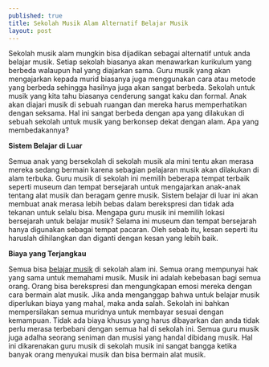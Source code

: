 ```yaml
---
published: true
title: Sekolah Musik Alam Alternatif Belajar Musik
layout: post
---
```

Sekolah musik alam mungkin bisa dijadikan sebagai alternatif untuk anda belajar musik. Setiap sekolah biasanya akan menawarkan kurikulum yang berbeda walaupun hal yang diajarkan sama. Guru musik yang akan mengajarkan kepada murid biasanya juga menggunakan cara atau metode yang berbeda sehingga hasilnya juga akan sangat berbeda. Sekolah untuk musik yang kita tahu biasanya cenderung sangat kaku dan formal. Anak akan diajari musik di sebuah ruangan dan mereka harus memperhatikan dengan seksama. Hal ini sangat berbeda dengan apa yang dilakukan di sebuah sekolah untuk musik yang berkonsep dekat dengan alam. Apa yang membedakannya?

<b>Sistem Belajar di Luar</b>

Semua anak yang bersekolah di sekolah musik ala mini tentu akan merasa mereka sedang bermain karena sebagian pelajaran musik akan dilakukan di alam terbuka. Guru musik di sekolah ini memilih beberapa tempat terbaik seperti museum dan tempat bersejarah untuk mengajarkan anak-anak tentang alat musik dan beragam genre musik. Sistem belajar di luar ini akan membuat anak merasa lebih bebas dalam berekspresi dan tidak ada tekanan untuk selalu bisa. Mengapa guru musik ini memilih lokasi bersejarah untuk belajar musik? Selama ini museum dan tempat bersejarah hanya digunakan sebagai tempat pacaran. Oleh sebab itu, kesan seperti itu haruslah dihilangkan dan diganti dengan kesan yang lebih baik.

<b>Biaya yang Terjangkau</b>

Semua bisa <a href="http://id.yamaha.com/id/music_education/">belajar musik</a> di sekolah alam ini. Semua orang mempunyai hak yang sama untuk memahami musik. Musik ini adalah kebebasan bagi semua orang. Orang bisa berekspresi dan mengungkapan emosi mereka dengan cara bermain alat musik. Jika anda menganggap bahwa untuk belajar musik diperlukan biaya yang mahal, maka anda salah. Sekolah ini bahkan mempersilakan semua muridnya untuk membayar sesuai dengan kemampuan. Tidak ada biaya khusus yang harus dibayarkan dan anda tidak perlu merasa terbebani dengan semua hal di sekolah ini. Semua guru musik juga adalha seorang seniman dan musisi yang handal dibidang musik. Hal ini dikarenakan guru musik di sekolah musik ini sangat bangga ketika banyak orang menyukai musik dan bisa bermain alat musik.